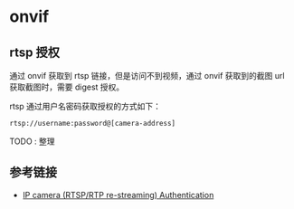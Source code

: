 # onvif

## rtsp 授权
通过 onvif 获取到 rtsp 链接，但是访问不到视频，通过 onvif 获取到的截图 url 获取截图时，需要 digest 授权。

rtsp 通过用户名密码获取授权的方式如下：
```
rtsp://username:password@[camera-address]
```

TODO : 整理

## 参考链接
- [IP camera (RTSP/RTP re-streaming) Authentication](https://www.wowza.com/community/questions/3571/ip-camera-rtsprtp-re-streaming-authenticationusern.html)
